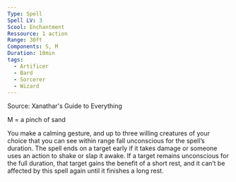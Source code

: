 ```yaml
---
Type: Spell
Spell LV: 3
Scool: Enchantment
Ressource: 1 action
Range: 30ft
Components: S, M
Duration: 10min
tags:
  - Artificer
  - Bard
  - Sorcerer
  - Wizard
---
```

Source: Xanathar's Guide to Everything

M = a pinch of sand

You make a calming gesture, and up to three willing creatures of your choice that you can see within range fall unconscious for the spell’s duration. The spell ends on a target early if it takes damage or someone uses an action to shake or slap it awake. If a target remains unconscious for the full duration, that target gains the benefit of a short rest, and it can’t be affected by this spell again until it finishes a long rest.